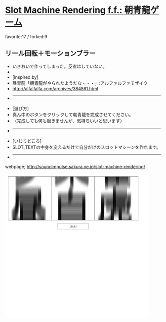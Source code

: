 # [Slot Machine Rendering f.f.: 朝青龍ゲーム](http://wonderfl.net/c/hmY1)

favorite:17 / forked:9

リール回転＋モーションブラー  
-------------------------------------------------------------------  
* いきおいで作ってしまった。反省はしていない。  
*   
* [inspired by]  
* 昼青龍「朝青龍がやられたようだな・・・」:アルファルファモザイク  
* http://alfalfalfa.com/archives/384861.html  
* -------------------------------------------------------------------  
* [遊び方]  
* 真ん中のボタンをクリックして朝青龍を完成させてください。  
* （完成しても何も起きませんが、気持ちいいと思います）  
* -------------------------------------------------------------------  
* [いじりどころ]  
* SLOT_TEXTの中身を変えるだけで自分だけのスロットマシーンを作れます。  
* -------------------------------------------------------------------  
webpage; http://soundimpulse.sakura.ne.jp/slot-machine-rendering/

![thumbnail](./thumbnail.jpg)